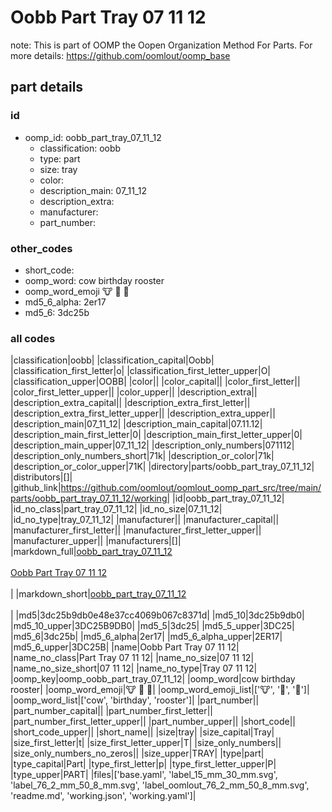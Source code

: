 # Oobb Part Tray 07 11 12  

note: This is part of OOMP the Oopen Organization Method For Parts. For more details: https://github.com/oomlout/oomp_base

##  part details





### id
* oomp_id: oobb_part_tray_07_11_12
  * classification: oobb
  * type: part
  * size: tray
  * color: 
  * description_main: 07_11_12
  * description_extra: 
  * manufacturer: 
  * part_number: 

### other_codes
* short_code: 
* oomp_word: cow birthday rooster
* oomp_word_emoji :cow: :birthday: :rooster:
* md5_6_alpha: 2er17
* md5_6: 3dc25b

### all codes 
|classification|oobb|
|classification_capital|Oobb|
|classification_first_letter|o|
|classification_first_letter_upper|O|
|classification_upper|OOBB|
|color||
|color_capital||
|color_first_letter||
|color_first_letter_upper||
|color_upper||
|description_extra||
|description_extra_capital||
|description_extra_first_letter||
|description_extra_first_letter_upper||
|description_extra_upper||
|description_main|07_11_12|
|description_main_capital|07.11.12|
|description_main_first_letter|0|
|description_main_first_letter_upper|0|
|description_main_upper|07_11_12|
|description_only_numbers|071112|
|description_only_numbers_short|71k|
|description_or_color|71k|
|description_or_color_upper|71K|
|directory|parts/oobb_part_tray_07_11_12|
|distributors|[]|
|github_link|https://github.com/oomlout/oomlout_oomp_part_src/tree/main/parts/oobb_part_tray_07_11_12/working|
|id|oobb_part_tray_07_11_12|
|id_no_class|part_tray_07_11_12|
|id_no_size|07_11_12|
|id_no_type|tray_07_11_12|
|manufacturer||
|manufacturer_capital||
|manufacturer_first_letter||
|manufacturer_first_letter_upper||
|manufacturer_upper||
|manufacturers|[]|
|markdown_full|[oobb_part_tray_07_11_12](https://github.com/oomlout/oomlout_oomp_part_src/tree/main/parts/oobb_part_tray_07_11_12/working)<br>[](https://github.com/oomlout/oomlout_oomp_part_src/tree/main/parts/oobb_part_tray_07_11_12/working)<br>[Oobb Part Tray 07 11 12](https://github.com/oomlout/oomlout_oomp_part_src/tree/main/parts/oobb_part_tray_07_11_12/working)<br><br>|
|markdown_short|[oobb_part_tray_07_11_12](https://github.com/oomlout/oomlout_oomp_part_src/tree/main/parts/oobb_part_tray_07_11_12/working)<br><br>|
|md5|3dc25b9db0e48e37cc4069b067c8371d|
|md5_10|3dc25b9db0|
|md5_10_upper|3DC25B9DB0|
|md5_5|3dc25|
|md5_5_upper|3DC25|
|md5_6|3dc25b|
|md5_6_alpha|2er17|
|md5_6_alpha_upper|2ER17|
|md5_6_upper|3DC25B|
|name|Oobb Part Tray 07 11 12|
|name_no_class|Part Tray 07 11 12|
|name_no_size|07 11 12|
|name_no_size_short|07 11 12|
|name_no_type|Tray 07 11 12|
|oomp_key|oomp_oobb_part_tray_07_11_12|
|oomp_word|cow birthday rooster|
|oomp_word_emoji|:cow: :birthday: :rooster:|
|oomp_word_emoji_list|[':cow:', ':birthday:', ':rooster:']|
|oomp_word_list|['cow', 'birthday', 'rooster']|
|part_number||
|part_number_capital||
|part_number_first_letter||
|part_number_first_letter_upper||
|part_number_upper||
|short_code||
|short_code_upper||
|short_name||
|size|tray|
|size_capital|Tray|
|size_first_letter|t|
|size_first_letter_upper|T|
|size_only_numbers||
|size_only_numbers_no_zeros||
|size_upper|TRAY|
|type|part|
|type_capital|Part|
|type_first_letter|p|
|type_first_letter_upper|P|
|type_upper|PART|
|files|['base.yaml', 'label_15_mm_30_mm.svg', 'label_76_2_mm_50_8_mm.svg', 'label_oomlout_76_2_mm_50_8_mm.svg', 'readme.md', 'working.json', 'working.yaml']|
